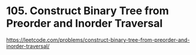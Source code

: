 # 105. Construct Binary Tree from Preorder and Inorder Traversal

https://leetcode.com/problems/construct-binary-tree-from-preorder-and-inorder-traversal/
